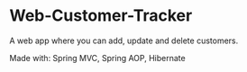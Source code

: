 # Web-Customer-Tracker
A web app where you can add, update and delete customers.

Made with: Spring MVC, Spring AOP, Hibernate
